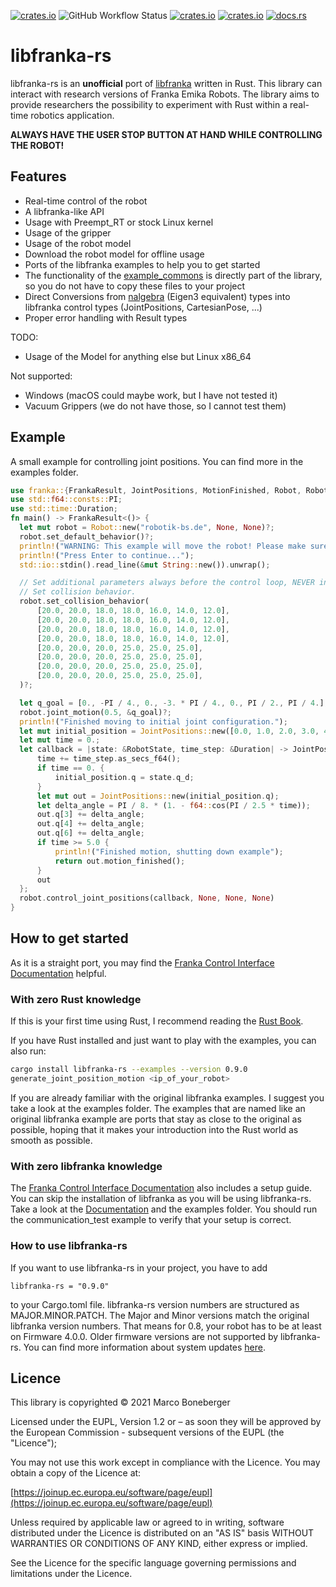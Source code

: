 [![crates.io](https://img.shields.io/crates/v/libfranka-rs.svg)](https://crates.io/crates/libfranka-rs)
![GitHub Workflow Status](https://img.shields.io/github/workflow/status/marcbone/libfranka-rs/Rust)
[![crates.io](https://img.shields.io/crates/l/libfranka-rs.svg)](https://crates.io/crates/libfranka-rs)
[![crates.io](https://img.shields.io/crates/d/libfranka-rs.svg)](https://crates.io/crates/libfranka-rs)
[![docs.rs](https://docs.rs/libfranka-rs/badge.svg)](https://docs.rs/libfranka-rs)
# libfranka-rs
libfranka-rs is an **unofficial** port of [libfranka](https://github.com/frankaemika/libfranka) written in Rust.
This library can interact with research versions of Franka Emika Robots.
The library aims to provide researchers the possibility to experiment with Rust within a real-time robotics
application.
 
 **ALWAYS HAVE THE USER STOP BUTTON AT HAND WHILE CONTROLLING
THE ROBOT!**

## Features
 * Real-time control of the robot
 * A libfranka-like API
 * Usage with Preempt_RT or stock Linux kernel
 * Usage of the gripper
 * Usage of the robot model
 * Download the robot model for offline usage
 * Ports of the libfranka examples to help you to get started
 * The functionality of the [example_commons](https://github.com/frankaemika/libfranka/blob/master/examples/examples_common.cpp) is directly part of the library, so you do not have to copy these files to your project
 * Direct Conversions from [nalgebra](https://nalgebra.org/) (Eigen3 equivalent) types into libfranka control types (JointPositions, CartesianPose, ...)
 * Proper error handling with Result types
 
TODO:
 * Usage of the Model for anything else but Linux x86_64
 
Not supported:
 * Windows (macOS could maybe work, but I have not tested it)
 * Vacuum Grippers (we do not have those, so I cannot test them)

## Example
A small example for controlling joint positions. You can find more in the examples folder.
  ```rust
use franka::{FrankaResult, JointPositions, MotionFinished, Robot, RobotState};
use std::f64::consts::PI;
use std::time::Duration;
fn main() -> FrankaResult<()> {
    let mut robot = Robot::new("robotik-bs.de", None, None)?;
    robot.set_default_behavior()?;
    println!("WARNING: This example will move the robot! Please make sure to have the user stop button at hand!");
    println!("Press Enter to continue...");
    std::io::stdin().read_line(&mut String::new()).unwrap();

    // Set additional parameters always before the control loop, NEVER in the control loop!
    // Set collision behavior.
    robot.set_collision_behavior(
        [20.0, 20.0, 18.0, 18.0, 16.0, 14.0, 12.0],
        [20.0, 20.0, 18.0, 18.0, 16.0, 14.0, 12.0],
        [20.0, 20.0, 18.0, 18.0, 16.0, 14.0, 12.0],
        [20.0, 20.0, 18.0, 18.0, 16.0, 14.0, 12.0],
        [20.0, 20.0, 20.0, 25.0, 25.0, 25.0],
        [20.0, 20.0, 20.0, 25.0, 25.0, 25.0],
        [20.0, 20.0, 20.0, 25.0, 25.0, 25.0],
        [20.0, 20.0, 20.0, 25.0, 25.0, 25.0],
    )?;

    let q_goal = [0., -PI / 4., 0., -3. * PI / 4., 0., PI / 2., PI / 4.];
    robot.joint_motion(0.5, &q_goal)?;
    println!("Finished moving to initial joint configuration.");
    let mut initial_position = JointPositions::new([0.0, 1.0, 2.0, 3.0, 4.0, 5.0, 6.0]);
    let mut time = 0.;
    let callback = |state: &RobotState, time_step: &Duration| -> JointPositions {
        time += time_step.as_secs_f64();
        if time == 0. {
            initial_position.q = state.q_d;
        }
        let mut out = JointPositions::new(initial_position.q);
        let delta_angle = PI / 8. * (1. - f64::cos(PI / 2.5 * time));
        out.q[3] += delta_angle;
        out.q[4] += delta_angle;
        out.q[6] += delta_angle;
        if time >= 5.0 {
            println!("Finished motion, shutting down example");
            return out.motion_finished();
        }
        out
    };
    robot.control_joint_positions(callback, None, None, None)
}
  ```

## How to get started
As it is a straight port, you may find the
[Franka Control Interface Documentation](https://frankaemika.github.io/docs/index.html) helpful.

### With zero Rust knowledge
If this is your first time using Rust, I recommend reading the [Rust Book](https://doc.rust-lang.org/stable/book/).

If you have Rust installed and just want to play with the examples, you can also run:
```bash
cargo install libfranka-rs --examples --version 0.9.0
generate_joint_position_motion <ip_of_your_robot>
```

If you are already familiar with the original libfranka examples. I suggest you take a look at the examples folder.
The examples that are named like an original libfranka example are ports that stay as close to the original as possible,
hoping that it makes your introduction into the Rust world as smooth as possible.



### With zero libfranka knowledge
The [Franka Control Interface Documentation](https://frankaemika.github.io/docs/index.html) also includes a setup guide.
You can skip the installation of libfranka as you will be using libfranka-rs.
Take a look at the [Documentation](https://docs.rs/libfranka-rs) and the examples folder. You should run the
communication_test example to verify that your setup is correct.

### How to use libfranka-rs
If you want to use libfranka-rs in your project, you have to add
```text
libfranka-rs = "0.9.0"
```
to your Cargo.toml file.
libfranka-rs version numbers are structured as MAJOR.MINOR.PATCH. The Major and Minor versions match the original libfranka
version numbers. That means for 0.8, your robot has to be at least on Firmware 4.0.0. Older firmware versions are not supported by
libfranka-rs. You can find more information about system updates [here](https://frankaemika.github.io).

## Licence
This library is copyrighted © 2021 Marco Boneberger


Licensed under the EUPL, Version 1.2 or – as soon they will be approved by the European Commission - subsequent versions of the EUPL (the "Licence");

You may not use this work except in compliance with the Licence.
You may obtain a copy of the Licence at:

[https://joinup.ec.europa.eu/software/page/eupl](https://joinup.ec.europa.eu/software/page/eupl)
 
Unless required by applicable law or agreed to in writing, software distributed under the Licence is distributed on an "AS IS" basis
WITHOUT WARRANTIES OR CONDITIONS OF ANY KIND, either express or implied.

See the Licence for the specific language governing permissions and limitations under the Licence.

